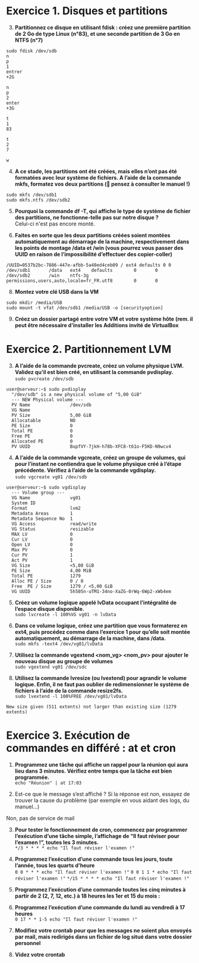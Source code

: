 # Exercice 1. Disques et partitions

3. __Partitionnez ce disque en utilisant fdisk : créez une première partition de 2 Go de type Linux (n°83),
et une seconde partition de 3 Go en NTFS (n°7)__<br>
```
sudo fdisk /dev/sdb
n
p
1
entrer
+2G

n
p
2
enter
+3G

t
1
83

t
2
7

w
```

4. __A ce stade, les partitions ont été créées, mais elles n’ont pas été formatées avec leur système de fichiers.
A l’aide de la commande mkfs, formatez vos deux partitions ( pensez à consulter le manuel !)__<br>
```
sudo mkfs /dev/sdb1
sudo mkfs.ntfs /dev/sdb2
```

5. __Pourquoi la commande df -T, qui affiche le type de système de fichier des partitions, ne fonctionne-telle
pas sur notre disque ?__<br>
Celui-ci n'est pas encore monté.

6. __Faites en sorte que les deux partitions créées soient montées automatiquement au démarrage de la
machine, respectivement dans les points de montage /data et /win (vous pourrez vous passer des
UUID en raison de l’impossibilité d’effectuer des copier-coller)__<br>
```
/UUID=0537b2bc-7886-447e-afbb-5a40ed4ceb09 / ext4 defaults 0 0
/dev/sdb1       /data   ext4    defaults        0       0
/dev/sdb2       /win    ntfs-3g permissions,users,auto,locale=fr_FR.utf8        0       0
```

8. __Montez votre clé USB dans la VM__<br>
```
sudo mkdir /media/USB
sudo mount -t vfat /dev/sdb1 /media/USB -o [securityoption]
```

9. __Créez un dossier partagé entre votre VM et votre système hôte (rem. il peut être nécessaire d’installer
les Additions invité de VirtualBox__<br>

# Exercice 2. Partitionnement LVM

3. __A l’aide de la commande pvcreate, créez un volume physique LVM. Validez qu’il est bien créé, en
utilisant la commande pvdisplay.__<br>
`sudo pvcreate /dev/sdb`
```
user@serveur:~$ sudo pvdisplay
  "/dev/sdb" is a new physical volume of "5,00 GiB"
  --- NEW Physical volume ---
  PV Name               /dev/sdb
  VG Name
  PV Size               5,00 GiB
  Allocatable           NO
  PE Size               0
  Total PE              0
  Free PE               0
  Allocated PE          0
  PV UUID               BupfVY-7jkH-h78b-XFC8-t61o-F5KD-N9wcv4
```

4. __A l’aide de la commande vgcreate, créez un groupe de volumes, qui pour l’instant ne contiendra que
le volume physique créé à l’étape précédente. Vérifiez à l’aide de la commande vgdisplay.__<br>
`sudo vgcreate vg01 /dev/sdb`
```
user@serveur:~$ sudo vgdisplay
  --- Volume group ---
  VG Name               vg01
  System ID
  Format                lvm2
  Metadata Areas        1
  Metadata Sequence No  1
  VG Access             read/write
  VG Status             resizable
  MAX LV                0
  Cur LV                0
  Open LV               0
  Max PV                0
  Cur PV                1
  Act PV                1
  VG Size               <5,00 GiB
  PE Size               4,00 MiB
  Total PE              1279
  Alloc PE / Size       0 / 0
  Free  PE / Size       1279 / <5,00 GiB
  VG UUID               5h505n-uTM1-34no-XaZG-0rWq-6Wp2-xWb4em
```

5. __Créez un volume logique appelé lvData occupant l’intégralité de l’espace disque disponible.__<br>
`sudo lvcreate -l 100%VG vg01 -n lvData`

6. __Dans ce volume logique, créez une partition que vous formaterez en ext4, puis procédez comme dans
l’exercice 1 pour qu’elle soit montée automatiquement, au démarrage de la machine, dans /data.__<br>
`sudo mkfs -text4 /dev/vg01/lvData`

8. __Utilisez la commande vgextend <nom_vg> <nom_pv> pour ajouter le nouveau disque au groupe de
volumes__<br>
`sudo vgextend vg01 /dev/sdc`

9. __Utilisez la commande lvresize (ou lvextend) pour agrandir le volume logique. Enfin, il ne faut pas
oublier de redimensionner le système de fichiers à l’aide de la commande resize2fs.__<br>
`sudo lvextend -l 100%FREE /dev/vg01/lvData`

`New size given (511 extents) not larger than existing size (1279 extents)`

# Exercice 3. Exécution de commandes en différé : at et cron

1. __Programmez une tâche qui affiche un rappel pour la réunion qui aura lieu dans 3 minutes. Vérifiez
entre temps que la tâche est bien programmée.__<br>
`echo "Réunion" | at 17:03`

2. Est-ce que le message s’est affiché ? Si la réponse est non, essayez de trouver la cause du problème (par
exemple en vous aidant des logs, du manuel...)

Non, pas de service de mail

3. __Pour tester le fonctionnement de cron, commencez par programmer l’exécution d’une tâche simple,
l’affichage de “Il faut réviser pour l’examen !”, toutes les 3 minutes.__<br>
`*/3 * * * * echo "Il faut réviser l'examen !"`

4. __Programmez l’exécution d’une commande tous les jours, toute l’année, tous les quarts d’heure__<br>
`0 0 * * * echo "Il faut réviser l'examen !"`
`0 0 1 1 * echo "Il faut réviser l'examen !"`
`*/15 * * * * echo "Il faut réviser l'examen !"`

5. __Programmez l’exécution d’une commande toutes les cinq minutes à partir de 2 (2, 7, 12, etc.) à 18
heures les 1er et 15 du mois :__<br>

6. __Programmez l’exécution d’une commande du lundi au vendredi à 17 heures__<br>
`0 17 * * 1-5 echo "Il faut réviser l'examen !"`

7. __Modifiez votre crontab pour que les messages ne soient plus envoyés par mail, mais redirigés dans un
fichier de log situé dans votre dossier personnel__<br>

8. __Videz votre crontab__<br>
